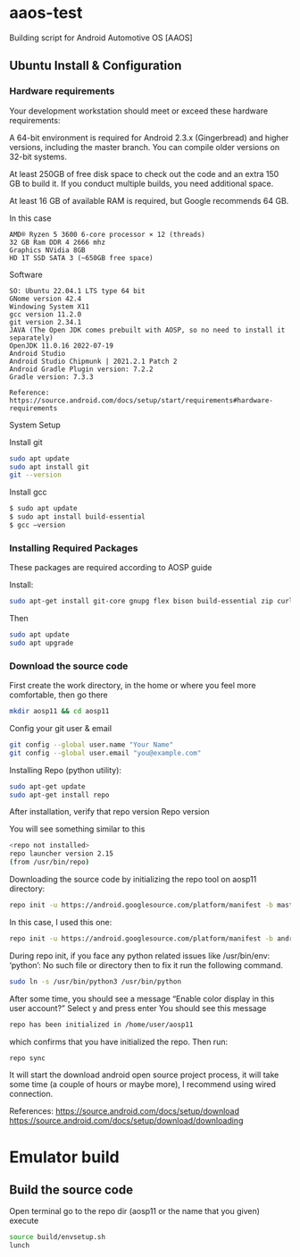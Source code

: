 # aaos-test
Building script for Android Automotive OS [AAOS]


## Ubuntu Install & Configuration 

### Hardware requirements

Your development workstation should meet or exceed these hardware requirements:

A 64-bit environment is required for Android 2.3.x (Gingerbread) and higher versions, including the master branch. You can compile older versions on 32-bit systems.

At least 250GB of free disk space to check out the code and an extra 150 GB to build it. If you conduct multiple builds, you need additional space.

At least 16 GB of available RAM is required, but Google recommends 64 GB.

In this case

```
AMD® Ryzen 5 3600 6-core processor × 12 (threads)
32 GB Ram DDR 4 2666 mhz
Graphics NVidia 8GB 
HD 1T SSD SATA 3 (~650GB free space)
```

Software

```
SO: Ubuntu 22.04.1 LTS type 64 bit
GNome version 42.4
Windowing System X11
gcc version 11.2.0
git version 2.34.1
JAVA (The Open JDK comes prebuilt with AOSP, so no need to install it separately)
OpenJDK 11.0.16 2022-07-19
Android Studio
Android Studio Chipmunk | 2021.2.1 Patch 2
Android Gradle Plugin version: 7.2.2
Gradle version: 7.3.3

Reference: https://source.android.com/docs/setup/start/requirements#hardware-requirements
```

System Setup

Install git 
```bash
sudo apt update
sudo apt install git
git --version
```

Install gcc 
```bash
$ sudo apt update
$ sudo apt install build-essential
$ gcc –version 
```

### Installing Required Packages

These packages are required according to AOSP guide 

Install: 

```bash
sudo apt-get install git-core gnupg flex bison build-essential zip curl zlib1g-dev gcc-multilib g++-multilib libc6-dev-i386 lib32ncurses5-dev x11proto-core-dev libx11-dev lib32z1-dev libgl1-mesa-dev libxml2-utils xsltproc unzip fontconfig 
```

Then

```bash
sudo apt update
sudo apt upgrade
```

### Download the source code 

First create the work directory, in the home or where you feel more comfortable, then go there

```bash
mkdir aosp11 && cd aosp11
```

Config your git user & email

```bash
git config --global user.name "Your Name"
git config --global user.email "you@example.com"
```

Installing Repo (python utility):

```bash
sudo apt-get update
sudo apt-get install repo
```

After installation, verify that repo version 
Repo version 

You will see something similar to this

```bash
<repo not installed>
repo launcher version 2.15
(from /usr/bin/repo)
```

Downloading the source code by initializing the repo tool on aosp11 directory:
```bash
repo init -u https://android.googlesource.com/platform/manifest -b master [or tag branch]
```

In this case, I used this one:
```bash
repo init -u https://android.googlesource.com/platform/manifest -b android-11.0.0_r17
```

During repo init, if you face any python related issues like /usr/bin/env: ‘python’: No such file or directory then to fix it run the following command.

```bash
sudo ln -s /usr/bin/python3 /usr/bin/python
```

After some time, you should see a message “Enable color display in this user account?” Select y and press enter
You should see this message
```bash
repo has been initialized in /home/user/aosp11 
```
which confirms that you have initialized the repo. Then run:

```bash
repo sync
```

It will start the download android open source project process, it will take some time (a couple of hours or maybe more), I recommend using wired connection.

References:  	https://source.android.com/docs/setup/download
https://source.android.com/docs/setup/download/downloading

# Emulator build

## Build the source code 
Open terminal go to the repo dir (aosp11 or the name that you given) execute

```bash
source build/envsetup.sh
lunch
``````
